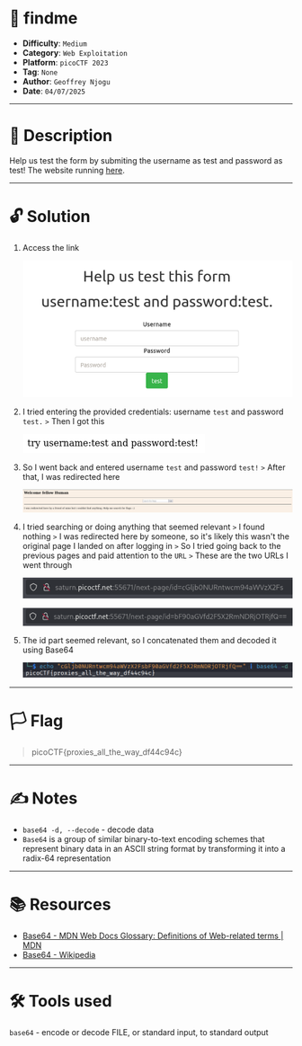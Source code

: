 # :briefcase: findme

- **Difficulty**: `Medium`
- **Category**: `Web Exploitation`
- **Platform**: `picoCTF 2023`
- **Tag**: `None`
- **Author**: `Geoffrey Njogu`
- **Date**: `04/07/2025`

---

# :pencil: Description

Help us test the form by submiting the username as test and password as test! The website running [here](https://play.picoctf.org/practice/challenge/349).

---

# :unlock: Solution

1. Access the link

    ![image1](images/image1.png)

2. I tried entering the provided credentials: username `test` and password `test.` `>` Then I got this

    ![image2](images/image2.png)

3. So I went back and entered username `test` and password `test!` `>` After that, I was redirected here

    ![image3](images/image3.png)

4. I tried searching or doing anything that seemed relevant `>` I found nothing `>` I was redirected here by someone, so it's likely this wasn't the original page I landed on after logging in `>` So I tried going back to the previous pages and paid attention to the `URL` `>` These are the two URLs I went through

    ![image4](images/image4.png)

    ![image5](images/image5.png)

5. The id part seemed relevant, so I concatenated them and decoded it using Base64

    ![image6](images/image6.png)

---

# :white_flag: Flag

> picoCTF{proxies_all_the_way_df44c94c}

---

# :writing_hand: Notes

- `base64 -d, --decode` - decode data
- `Base64` is a group of similar binary-to-text encoding schemes that represent binary data in an ASCII string format by transforming it into a radix-64 representation

---

# :books: Resources

- [Base64 - MDN Web Docs Glossary: Definitions of Web-related terms | MDN](https://developer.mozilla.org/en-US/docs/Glossary/Base64)
- [Base64 - Wikipedia](https://en.wikipedia.org/wiki/Base64)

---

# :hammer_and_wrench: Tools used

`base64` - encode or decode FILE, or standard input, to standard output

